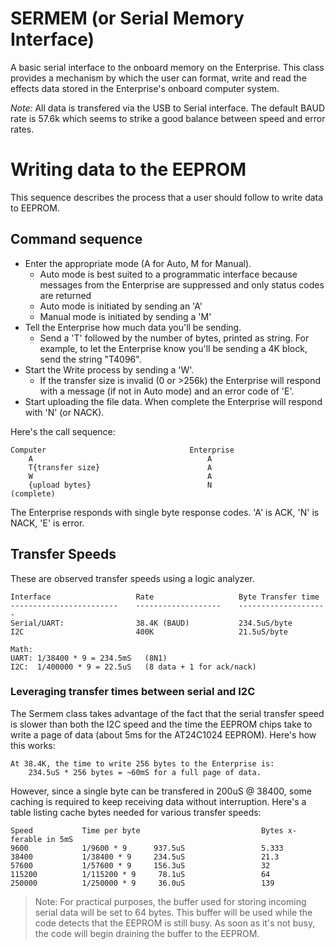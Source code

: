 SERMEM (or Serial Memory Interface)
===================================
A basic serial interface to the onboard memory on the Enterprise.  This class provides a mechanism by which the user can format, write and read the effects data stored in the Enterprise's onboard computer system.

*Note:* All data is transfered via the USB to Serial interface.  The default BAUD rate is 57.6k which seems to strike a good balance between speed and error rates.

# Writing data to the EEPROM
This sequence describes the process that a user should follow to write data to EEPROM.

## Command sequence
* Enter the appropriate mode (A for Auto, M for Manual).
    - Auto mode is best suited to a programmatic interface because messages from the Enterprise are suppressed and only status codes are returned
    - Auto mode is initiated by sending an 'A'
    - Manual mode is initiated by sending a 'M'
* Tell the Enterprise how much data you'll be sending.
    - Send a 'T' followed by the number of bytes, printed as string.  For example, to let the Enterprise know you'll be sending a 4K block, send the string "T4096".
* Start the Write process by sending a 'W'.
    - If the transfer size is invalid (0 or >256k) the Enterprise will respond with a message (if not in Auto mode) and an error code of 'E'.
* Start uploading the file data.  When complete the Enterprise will respond with 'N' (or NACK).

Here's the call sequence:

    Computer                                Enterprise
        A                                       A
        T{transfer size}                        A
        W                                       A
        {upload bytes}                          N
    (complete)

The Enterprise responds with single byte response codes.  'A' is ACK, 'N' is NACK, 'E' is error.


## Transfer Speeds
These are observed transfer speeds using a logic analyzer.

    Interface                   Rate                   Byte Transfer time
    ------------------------    -------------------    --------------------
    Serial/UART:                38.4K (BAUD)           234.5uS/byte
    I2C                         400K                   21.5uS/byte

    Math:
    UART: 1/38400 * 9 = 234.5mS   (8N1)
    I2C:  1/400000 * 9 = 22.5uS   (8 data + 1 for ack/nack)

### Leveraging transfer times between serial and I2C
The Sermem class takes advantage of the fact that the serial transfer speed is slower than both the I2C speed and the time the EEPROM chips take to write a page of data (about 5ms for the AT24C1024 EEPROM).  Here's how this works:

    At 38.4K, the time to write 256 bytes to the Enterprise is:
        234.5uS * 256 bytes = ~60mS for a full page of data.

However, since a single byte can be transfered in 200uS @ 38400, some caching is required to keep receiving data without interruption.  Here's a table listing cache bytes needed for various transfer speeds:

    Speed           Time per byte                           Bytes x-ferable in 5mS
    9600            1/9600 * 9      937.5uS                 5.333
    38400           1/38400 * 9     234.5uS                 21.3
    57600           1/57600 * 9     156.3uS                 32
    115200          1/115200 * 9     78.1uS                 64
    250000          1/250000 * 9     36.0uS                 139
        
> Note: For practical purposes, the buffer used for storing incoming serial data will be set to 64 bytes.  This buffer will be used while the code detects that the EEPROM is still busy.  As soon as it's not busy, the code will begin draining the buffer to the EEPROM.


